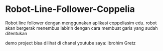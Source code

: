 # Robot-Line-Follower-Coppelia
Robot line follower dengan menggunakan aplikasi coppeliasim edu. robot akan bergerak menembus labirin dengan cara membuat garis yang sudah ditentukan

demo project bisa dilihat di chanel youtube saya: Ibrohim Gretz
